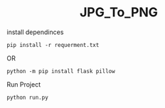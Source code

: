 <h1 align="center"> JPG_To_PNG </h1>

install dependinces 
```
pip install -r requerment.txt
```
OR
```
python -m pip install flask pillow
```
Run Project
```
python run.py
```
